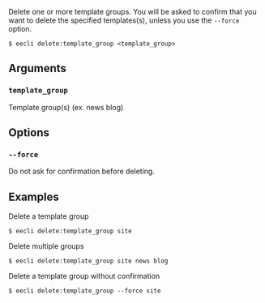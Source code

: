 Delete one or more template groups. You will be asked to confirm that you want to delete the specified templates(s), unless you use the `--force` option.

```
$ eecli delete:template_group <template_group>
```

## Arguments

### `template_group`

Template group(s) (ex. news blog)

## Options

### `--force`

Do not ask for confirmation before deleting.

## Examples

Delete a template group

```
$ eecli delete:template_group site
```

Delete multiple groups

```
$ eecli delete:template_group site news blog
```

Delete a template group without confirmation

```
$ eecli delete:template_group --force site
```